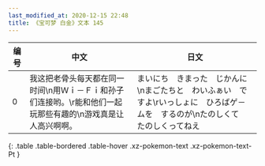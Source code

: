 ```yaml
---
last_modified_at: 2020-12-15 22:48
title: 《宝可梦 白金》文本 145
---
```

| 编号 | 中文 | 日文 |
| ---- | ---- | ---- |
| 0 | 我这把老骨头每天都在同一时间\n用Ｗｉ－Ｆｉ和孙子们连接哟。\r能和他们一起玩那些有趣的\n游戏真是让人高兴啊啊。 | まいにち　きまった　じかんに\nまごたちと　わいふぁい　ですよ\rいっしょに　ひろばゲ－ムを　するのが\nたのしくて　たのしくってねえ |
{: .table .table-bordered .table-hover .xz-pokemon-text .xz-pokemon-text-Pt }